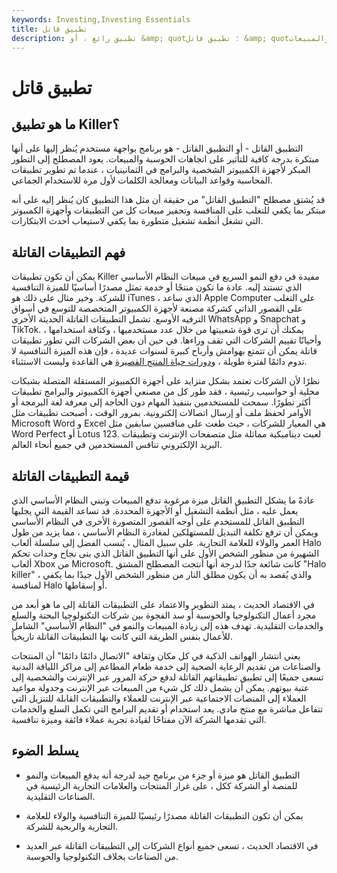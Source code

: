 ```yaml
---
keywords: Investing,Investing Essentials
title: تطبيق قاتل
description: تطبيق رائع ، أو &amp; quot؛ تطبيق قاتل &amp; quot؛ هو برنامج أو ميزة أو واجهة مستخدم يُنظر إليها على أنها مبتكرة بدرجة كافية للتأثير على الاتجاهات والمبيعات.
---
```


# تطبيق قاتل
## ما هو تطبيق Killer؟

التطبيق القاتل - أو التطبيق القاتل - هو برنامج بواجهة مستخدم يُنظر إليها على أنها مبتكرة بدرجة كافية للتأثير على اتجاهات الحوسبة والمبيعات. يعود المصطلح إلى التطور المبكر لأجهزة الكمبيوتر الشخصية والبرامج في الثمانينيات ، عندما تم تطوير تطبيقات المحاسبة وقواعد البيانات ومعالجة الكلمات لأول مرة للاستخدام الجماعي.

قد يُشتق مصطلح "التطبيق القاتل" من حقيقة أن مثل هذا التطبيق كان يُنظر إليه على أنه مبتكر بما يكفي للتغلب على المنافسة وتحفيز مبيعات كل من التطبيقات وأجهزة الكمبيوتر التي تشغل أنظمة تشغيل متطورة بما يكفي لاستيعاب أحدث الابتكارات.

## فهم التطبيقات القاتلة

يمكن أن تكون تطبيقات Killer مفيدة في دفع النمو السريع في مبيعات النظام الأساسي الذي تستند إليه. عادة ما تكون منتجًا أو خدمة تمثل مصدرًا أساسيًا للميزة التنافسية للشركة. وخير مثال على ذلك هو iTunes ، الذي ساعد Apple Computer على التغلب على القصور الذاتي كشركة مصنعة لأجهزة الكمبيوتر المتخصصة للتوسع في أسواق الترفيه الأوسع. تشمل التطبيقات القاتلة الحديثة الأخرى WhatsApp و Snapchat و TikTok. يمكنك أن ترى قوة شعبيتها من خلال عدد مستخدميها ، وكثافة استخدامها ، وأحيانًا تقييم الشركات التي تقف وراءها. في حين أن بعض الشركات التي تطور تطبيقات قاتلة يمكن أن تتمتع بهوامش وأرباح كبيرة لسنوات عديدة ، فإن هذه الميزة التنافسية لا تدوم دائمًا لفترة طويلة ، [ودورات حياة المنتج القصيرة](/product-life-cycle) هي القاعدة وليست الاستثناء.

نظرًا لأن الشركات تعتمد بشكل متزايد على أجهزة الكمبيوتر المستقلة المتصلة بشبكات محلية أو حواسيب رئيسية ، فقد طور كل من مصنعي أجهزة الكمبيوتر والبرامج تطبيقات أكثر تطورًا. سمحت للمستخدمين بتنفيذ المهام دون الحاجة إلى معرفة لغة البرمجة أو الأوامر لحفظ ملف أو إرسال اتصالات إلكترونية. بمرور الوقت ، أصبحت تطبيقات مثل Microsoft Word و Excel هي المعيار للشركات ، حيث طغت على منافسين سابقين مثل Word Perfect أو Lotus 123. لعبت ديناميكية مماثلة مثل متصفحات الإنترنت وتطبيقات البريد الإلكتروني تنافس المستخدمين في جميع أنحاء العالم.

## قيمة التطبيقات القاتلة

عادةً ما يشكل التطبيق القاتل ميزة مرغوبة تدفع المبيعات وتبني النظام الأساسي الذي يعمل عليه ، مثل أنظمة التشغيل أو الأجهزة المحددة. قد تساعد القيمة التي يجلبها التطبيق القاتل للمستخدم على أوجه القصور المتصورة الأخرى في النظام الأساسي ويمكن أن ترفع تكلفة التبديل للمستهلكين لمغادرة النظام الأساسي ، مما يزيد من طول العمر والولاء للعلامة التجارية. على سبيل المثال ، يُنسب الفضل إلى سلسلة ألعاب Halo الشهيرة من منظور الشخص الأول على أنها التطبيق القاتل الذي بنى نجاح وحدات تحكم ألعاب Xbox من Microsoft. كانت شائعة جدًا لدرجة أنها أنتجت المصطلح المشتق "Halo killer" ، والذي يُقصد به أن يكون مطلق النار من منظور الشخص الأول جيدًا بما يكفي لمنافسة Halo أو إسقاطها.

في الاقتصاد الحديث ، يمتد التطوير والاعتماد على التطبيقات القاتلة إلى ما هو أبعد من مجرد أعمال التكنولوجيا والحوسبة أو سد الفجوة بين شركات التكنولوجيا البحتة والسلع والخدمات التقليدية. تهدف هذه إلى زيادة المبيعات والنمو في "النظام الأساسي" الشامل للأعمال بنفس الطريقة التي كانت بها التطبيقات القاتلة تاريخياً.

يعني انتشار الهواتف الذكية في كل مكان وثقافة "الاتصال دائمًا دائمًا" أن المنتجات والصناعات من تقديم الرعاية الصحية إلى خدمة طعام المطاعم إلى مراكز اللياقة البدنية تسعى جميعًا إلى تطبيق تطبيقاتهم القاتلة لدفع حركة المرور عبر الإنترنت والشخصية إلى عتبة بيوتهم. يمكن أن يشمل ذلك كل شيء من المبيعات عبر الإنترنت وجدولة مواعيد العملاء إلى المنصات الاجتماعية عبر الإنترنت للعملاء والتطبيقات القابلة للتنزيل التي تتفاعل مباشرة مع منتج مادي. يعد استخدام أو تقديم البرامج التي تكمل السلع والخدمات التي تقدمها الشركة الآن مفتاحًا لقيادة تجربة عملاء فائقة وميزة تنافسية.

## يسلط الضوء

- التطبيق القاتل هو ميزة أو جزء من برنامج جيد لدرجة أنه يدفع المبيعات والنمو للمنصة أو الشركة ككل ، على غرار المنتجات والعلامات التجارية الرئيسية في الصناعات التقليدية.

- يمكن أن تكون التطبيقات القاتلة مصدرًا رئيسيًا للميزة التنافسية والولاء للعلامة التجارية والربحية للشركة.

- في الاقتصاد الحديث ، تسعى جميع أنواع الشركات إلى التطبيقات القاتلة عبر العديد من الصناعات بخلاف التكنولوجيا والحوسبة.

